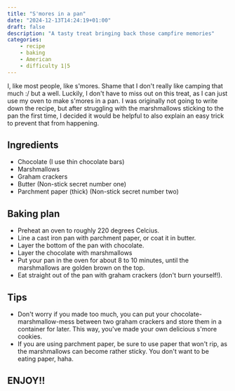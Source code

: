 ```yaml
---
title: "S'mores in a pan"
date: "2024-12-13T14:24:19+01:00"
draft: false
description: "A tasty treat bringing back those campfire memories"
categories: 
    - recipe
    - baking
    - American
    - difficulty 1|5
---
```


I, like most people, like s'mores. Shame that I don't really like camping that much :/ but a well. Luckily, I don't have to miss out on this treat, as I can just use my oven to make s'mores in a pan. 
I was originally not going to write down the recipe, but after struggling with the marshmallows sticking to the pan the first time, I decided it would be helpful to also explain an easy trick to prevent that from happening. 

## Ingredients
- Chocolate (I use thin chocolate bars)
- Marshmallows
- Graham crackers
- Butter (Non-stick secret number one) 
- Parchment paper (thick) (Non-stick secret number two)

## Baking plan
- Preheat an oven to roughly 220 degrees Celcius.  
- Line a cast iron pan with parchment paper, or coat it in butter. 
- Layer the bottom of the pan with chocolate. 
- Layer the chocolate with marshmallows
- Put your pan in the oven for about 8 to 10 minutes, until the marshmallows are golden brown on the top. 
- Eat straight out of the pan with graham crackers (don't burn yourself!). 

## Tips
- Don't worry if you made too much, you can put your chocolate-marshmallow-mess between two graham crackers and store them in a container for later. This way, you've made your own delicious s'more cookies. 
- If you are using parchment paper, be sure to use paper that won't rip, as the marshmallows can become rather sticky. You don't want to be eating paper, haha.

## ENJOY!!
